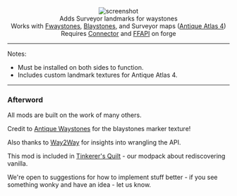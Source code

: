 <!--suppress HtmlDeprecatedTag, XmlDeprecatedElement -->
<center>
<img alt="screenshot" src="https://cdn.modrinth.com/data/f3WJvB4r/images/11b518e9c39ee96aacc23478a1abb139445c74ad.png" /><br/>
Adds Surveyor landmarks for waystones<br/>
Works with <a href="https://modrinth.com/mod/fwaystones">Fwaystones</a>, <a href="https://modrinth.com/mod/waystones">Blaystones</a>, and Surveyor maps (<a href="https://modrinth.com/mod/antique-atlas-4">Antique Atlas 4</a>)<br/>
Requires <a href="https://modrinth.com/mod/connector">Connector</a> and <a href="https://modrinth.com/mod/forgified-fabric-api">FFAPI</a> on forge<br/>
</center>

---

Notes:
 - Must be installed on both sides to function.
 - Includes custom landmark textures for Antique Atlas 4.

---

### Afterword

All mods are built on the work of many others.

Credit to [Antique Waystones](https://modrinth.com/mod/antique-waystones) for the blaystones marker texture!

Also thanks to [Way2Way](https://modrinth.com/mod/way2wayfabric) for insights into wrangling the API.

This mod is included in [Tinkerer's Quilt](https://modrinth.com/modpack/tinkerers-quilt) - our modpack about rediscovering vanilla.

We're open to suggestions for how to implement stuff better - if you see something wonky and have an idea - let us know.
